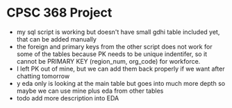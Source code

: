 # CPSC 368 Project

- my sql script is working but doesn't have small gdhi table included yet, that can be added manually 
- the foreign and primary keys from the other script does not work for some of the tables because PK needs to be unique indentifer, so it cannot be PRIMARY KEY (region_num, org_code) for workforce. 
-  I left PK out of mine, but we can add them back properly if we want after chatting tomorrow
-  y eda only is looking at the main table but goes into much more depth so maybe we can use mine plus eda from other tables
-  todo add more description into EDA
